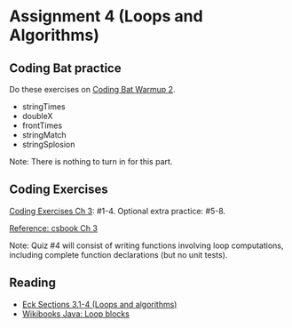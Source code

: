 # Assignment 4 (Loops and Algorithms)

## Coding Bat practice

Do these exercises on [Coding Bat Warmup 2](http://codingbat.com/java/Warmup-2).

* stringTimes 
* doubleX 
* frontTimes 
* stringMatch 
* stringSplosion

Note:  There is nothing to turn in for this part.


## Coding Exercises

[Coding Exercises Ch 3](https://dkessner.github.io/csbook/java/coding-exercises-loops-and-algorithms.html): #1-4.  Optional extra practice: #5-8.

[Reference: csbook Ch 3](https://dkessner.github.io/csbook/java/loops-and-algorithms.html)

Note: Quiz #4 will consist of writing functions involving loop computations,
including complete function declarations (but no unit tests).


## Reading

* [Eck Sections 3.1-4 (Loops and algorithms)](http://math.hws.edu/javanotes/c3/index.html)
* [Wikibooks Java: Loop blocks](https://en.wikibooks.org/wiki/Java_Programming/Loop_blocks)


